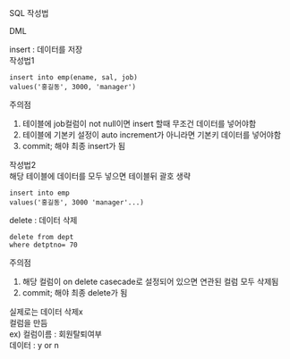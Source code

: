 SQL 작성법

DML

insert : 데이터를 저장  
작성법1 

    insert into emp(ename, sal, job)  
    values('홍길동', 3000, 'manager')  

주의점
1. 테이블에 job컬럼이 not null이면  insert 할때 무조건 데이터를 넣어야함
2. 테이블에 기본키 설정이 auto increment가 아니라면 기본키 데이터를 넣어야함
3. commit; 해야 최종 insert가 됨

작성법2  
해당 테이블에 데이터를 모두 넣으면 테이블뒤 괄호 생략  

    insert into emp  
    values('홍길동', 3000 'manager'...)

delete : 데이터 삭제  

    delete from dept  
    where detptno= 70

주의점
1. 해당 컬럼이 on delete casecade로 설정되어 있으면 연관된 컬럼 모두 삭제됨
2. commit; 해야 최종 delete가 됨

실제로는 데이터 삭제x  
컬럼을 만듬  
ex) 컬럼이름 : 회원탈퇴여부  
    데이터 : y or n
